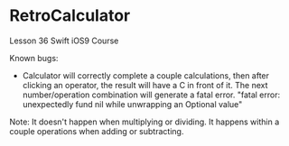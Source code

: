 # RetroCalculator
Lesson 36 Swift iOS9 Course


Known bugs:
- Calculator will correctly complete a couple calculations, then after clicking an operator, the result will have a C in front of it.  The next number/operation combination will generate a fatal error. 
    "fatal error: unexpectedly fund nil while unwrapping an Optional value"

Note: It doesn't happen when multiplying or dividing. It happens within a couple operations when adding or subtracting.  

    